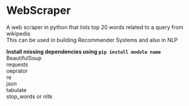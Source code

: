 # WebScraper
A web scraper in python that lists top 20 words related to a query from wikipedia</br>
This can be used in building Recommender Systems and also in NLP 

<b>Install missing dependencies using ``pip install module name``</b>
</br>BeautifulSoup
</br>requests
</br>oeprator
</br>re
</br>json
</br>tabulate
</br>stop_words or nltk 

